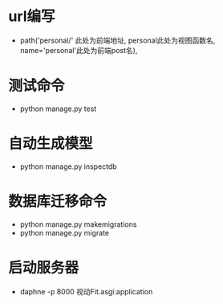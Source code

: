 # url编写
- path('personal/' 此处为前端地址, personal此处为视图函数名, name='personal'此处为前端post名),
# 测试命令
- python manage.py test
# 自动生成模型
- python manage.py inspectdb 
# 数据库迁移命令
- python manage.py makemigrations
- python manage.py migrate
# 启动服务器
- daphne -p 8000 视动Fit.asgi:application
